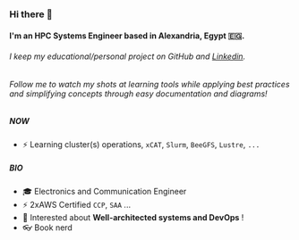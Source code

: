 ### Hi there 👋

#### I'm an HPC Systems Engineer based in Alexandria, Egypt 🇪🇬.
###### _I keep my educational/personal project on GitHub and [Linkedin](https://www.linkedin.com/in/asser-zayed/)._
###### _Follow me to watch my shots at learning tools while applying best practices and simplifying concepts through easy documentation and diagrams!_

##### NOW

- ⚡️ Learning cluster(s) operations, `xCAT`, `Slurm`, `BeeGFS`, `Lustre`, `...`

##### BIO

- 🎓 Electronics and Communication Engineer
- ⚡️ 2xAWS Certified `CCP`, `SAA` ...
- 🌱 Interested about **Well-architected systems and DevOps** !
- 👓 Book nerd
